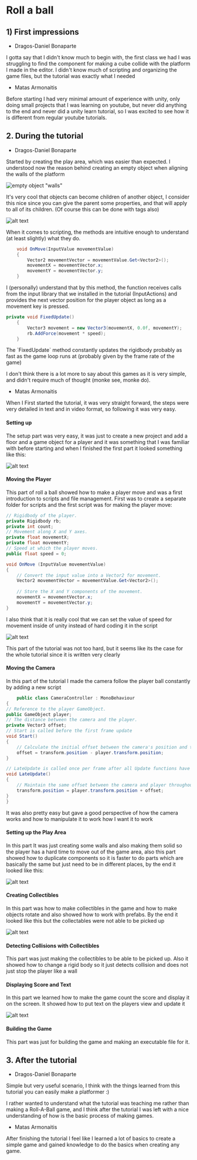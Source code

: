 # Roll a ball

## 1) First impressions
- Dragos-Daniel Bonaparte
<p> I gotta say that I didn't know much to begin with, the first class we had I was struggling to find the component for making a cube collide with the platform I made in the editor.
I didn't know much of scripting and organizing the game files, but the tutorial was exactly what I needed
</p>

- Matas Armonaitis
<p>
Before starting I had very minimal amount of experience with unity, only doing small projects that I was learning on youtube, but never did anything to the end and never did a unity learn tutorial, so I was excited to see how it is different from regular youtube tutorials.
</p>

## 2. During the tutorial
- Dragos-Daniel Bonaparte
<p> Started by creating the play area, which was easier than expected. I understood now the reason behind creating an empty object when aligning the walls of the platform</p>

![empty object "walls"](images\image-dragos.png)

<p>It's very cool that objects can become children of another object, I consider this nice since you can give the parent some properties, and that will apply to all of its children. (Of course this can be done with tags also)
</p>

![alt text](images\image-1-dragos.png)

<p> When it comes to scripting, the methods are intuitive enough to understand (at least slightly) what they do. </p>

```csharp
    void OnMove(InputValue movementValue)
    {
        Vector2 movementVector = movementValue.Get<Vector2>();
        movementX = movementVector.x;
        movementY = movementVector.y;
    }
``` 
<p> I (personally) understand that by this method, the function receives calls from the input library that we installed in the tutorial (InputActions) and provides the next vector position for the player object as long as a movement key is pressed.</p>

```csharp
private void FixedUpdate()
    {
        Vector3 movement = new Vector3(movementX, 0.0f, movementY);
        rb.AddForce(movement * speed);
    }
```
<p> The `FixedUpdate` method constantly updates the rigidbody probably as fast as the game loop runs at (probably given by the frame rate of the game)

I don't think there is a lot more to say about  this games as it is very simple, and didn't require much of thought (monke see, monke do).</p>

- Matas Armonaitis
<p>When I First started the tutorial, it was very straight forward, the steps were very detailed in text and in video format, so following it was very easy.
</p>
<h4>Setting up</h4>
<p>The setup part was very easy, it was just to create a new project and add a floor and a game object for a player and it was something that I was familiar with before starting and when I finished the first part it looked something like this:
</p>

![alt text](images/image.png)

<h4>Moving the Player</h4>

<p>This part of roll a ball showed how to make a player move and was a first introduction to scripts and file management. First was to create a separate folder for scripts and the first script was for making the player move: </p>

```csharp
// Rigidbody of the player.
private Rigidbody rb;
private int count;
// Movement along X and Y axes.
private float movementX;
private float movementY;
// Speed at which the player moves.
public float speed = 0;

void OnMove (InputValue movementValue)
{
    // Convert the input value into a Vector2 for movement.
    Vector2 movementVector = movementValue.Get<Vector2>();
    
    // Store the X and Y components of the movement.
    movementX = movementVector.x; 
    movementY = movementVector.y;
}
```

<p>I also think that it is really cool that we can set the value of speed for movement inside of unity instead of hard coding it in the script</p>

![alt text](images/image-3.png)

<p>This part of the tutorial was not too hard, but it seems like its the case for the whole tutorial since it is written very clearly</p>

<h4>Moving the Camera</h4>

<p>In this part of the tutorial I made the camera follow the player ball constantly by adding a new script</p>

```csharp
    public class CameraController : MonoBehaviour
{
// Reference to the player GameObject.
public GameObject player;
// The distance between the camera and the player.
private Vector3 offset;
// Start is called before the first frame update
void Start()
{
    // Calculate the initial offset between the camera's position and the player's position.
    offset = transform.position - player.transform.position;
}

// LateUpdate is called once per frame after all Update functions have been completed.
void LateUpdate()
{
    // Maintain the same offset between the camera and player throughout the game.
    transform.position = player.transform.position + offset;
}
}
```

<p>It was also pretty easy but gave a good perspective of how the camera works and how to manipulate it to work how I want it to work</p>

<h4>Setting up the Play Area</h4>

<p>In this part It was just creating some walls and also making them solid so the player has a hard time to move out of the game area, also this part showed how to duplicate components so it is faster to do parts which are basically the same but just need to be in different places, by the end it looked like this:
</p>

![alt text](images/image-1.png)

<h4>Creating Collectibles</h4>

<p>In this part was how to make collectibles in the game and how to make objects rotate and also showed how to work with prefabs. By the end it looked like this but the collectables were not able to be picked up</p>

![alt text](images/image-2.png)

<h4>Detecting Collisions with Collectibles</h4>

<p>This part was just making the collectibles to be able to be picked up. Also it showed how to change a rigid body so it just detects collision and does not just stop the player like a wall</p>

<h4>Displaying Score and Text</h4>

<p>In this part we learned how to make the game count the score and display it on the screen. It showed how to put text on the players view and update it</p>

![alt text](images/image-4.png)

<h4>Building the Game</h4>

<p>This part was just for building the game and making an executable file for it.</p>

## 3. After the tutorial
- Dragos-Daniel Bonaparte
<p> Simple but very useful scenario, I think with the things learned from this tutorial you can easily make a platformer :)

 I rather wanted to understand what the tutorial was teaching me rather than making a Roll-A-Ball game, and I think after the tutorial I was left with a nice understanding of how is the basic process of making games.</p>

- Matas Armonaitis
<p>After finishing the tutorial I feel like I learned a lot of basics to create a simple game and gained knowledge to do the basics when creating any game.</p>
